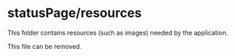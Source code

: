 # statusPage/resources

This folder contains resources (such as images) needed by the application. 

This file can be removed.
